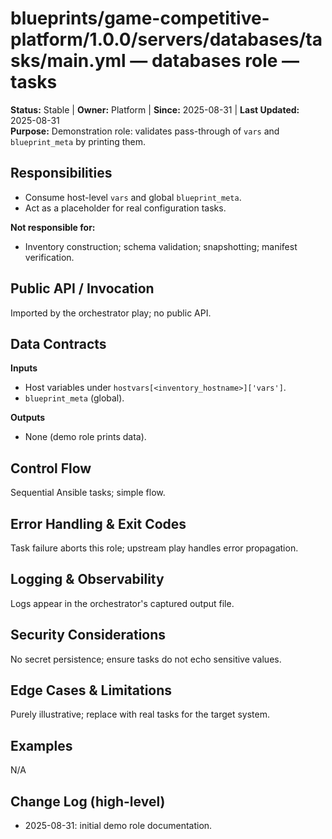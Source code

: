 # blueprints/game-competitive-platform/1.0.0/servers/databases/tasks/main.yml — databases role — tasks
**Status:** Stable | **Owner:** Platform | **Since:** 2025-08-31 | **Last Updated:** 2025-08-31  
**Purpose:** Demonstration role: validates pass-through of `vars` and `blueprint_meta` by printing them.

## Responsibilities
- Consume host-level `vars` and global `blueprint_meta`.
- Act as a placeholder for real configuration tasks.

**Not responsible for:**
- Inventory construction; schema validation; snapshotting; manifest verification.

## Public API / Invocation
Imported by the orchestrator play; no public API.

## Data Contracts
**Inputs**
- Host variables under `hostvars[<inventory_hostname>]['vars']`.
- `blueprint_meta` (global).

**Outputs**
- None (demo role prints data).

## Control Flow
Sequential Ansible tasks; simple flow.

## Error Handling & Exit Codes
Task failure aborts this role; upstream play handles error propagation.

## Logging & Observability
Logs appear in the orchestrator's captured output file.

## Security Considerations
No secret persistence; ensure tasks do not echo sensitive values.

## Edge Cases & Limitations
Purely illustrative; replace with real tasks for the target system.

## Examples
N/A

## Change Log (high-level)
- 2025-08-31: initial demo role documentation.
